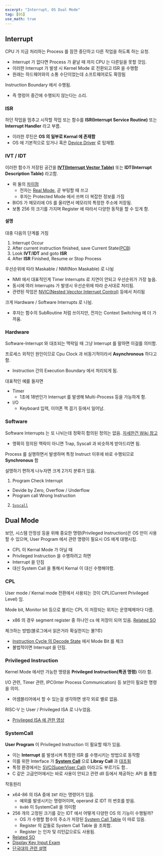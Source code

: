 ```yaml
---
excerpt: "Interrupt, OS Dual Mode"
tag: [OS]
use_math: true
---
```



## Interrupt

CPU 가 지금 처리하는 Process 를 잠깐 중단하고 다른 작업을 하도록 하는 요청.  
+ Interrupt 가 없다면 Process 가 끝날 때 까지 CPU 는 다른일을 못할 것임.
+ 이러한 Interrupt 가 발생 시 Kernel Mode 로 전환되고 ISR 을 수행함
+ 원래는 하드웨어와의 소통 수단이었는데 소프트웨어로도 확장됨

Instruction Boundary 에서 수행됨. 
+ 즉 명렁어 중간에 수행되지 않는다는 소리.

### ISR

하던 작업을 멈추고 시작할 작업 또는 함수를 __ISR(Interrupt Service Routine)__ 또는 __Interrupt Handler__ 라고 부름.
+ 이러한 루틴은 __OS 의 일부로 Kernal 에 존재함__
+ OS 에 기본적으로 있거나 혹은 [Device Driver](https://docs.microsoft.com/en-us/windows-hardware/drivers/kernel/writing-an-isr) 로 탑재함. 

### IVT / IDT

이러한 함수가 저장된 공간을 __[IVT(Interrupt Vector Table)](https://en.wikipedia.org/wiki/Interrupt_vector_table)__ 또는 __IDT(Interrupt Description Table)__ 라고함.  
+ 위 둘의 [차이점](https://stackoverflow.com/questions/11540095/what-is-the-difference-between-ivt-and-idt)
  + 전자는 [Real Mode](https://en.wikipedia.org/wiki/Real_mode), 곧 부팅할 때 쓰고 
  + 후자는 Protected Mode 에서 쓰며 더 복잡한 정보를 가짐
+ BIOS 가 메모리에 OS 를 올리면서 메모리의 특정한 주소에 저장됨.
+ 보통 256 의 크기를 가지며 Register 에 따라서 다양한 동작을 할 수 있게 함.


#### 설명

대충 다음의 단계를 거침
1. Interrupt Occur 
2. After current instruction finished, save Current State([PCB](#pcb))
3. Look __IVT__/__IDT__ and goto __ISR__
4. After __ISR__ Finished, Resume or Stop Process

우선순위에 따라 Maskable / NMI(Non Maskable) 로 나뉨
+  NMI 에서 대표적인게 Timer Interrupts 로 지연이 안되고 우선순위가 가장 높음.
+ 동시에 여러 Interrupts 가 발생시 우선순위에 따라 순서대로 처리됨.
+ 관련된 작업은 [NVIC(Nested Vecctor Interrupt Control)](https://www.motioncontroltips.com/what-is-nested-vector-interrupt-control-nvic/) 등에서 처리됨

크게 Hardware / Software Interrupts 로 나뉨.
+ 후자는 함수의 SubRoutine 처럼 쓰이지만, 전자는 Context Switching 에 더 가까움.

### Hardware

Software-Interrupt 와 대조되는 맥락일 때 그냥 Interrupt 를 말하면 이걸를 의미함.

프로세스 외적인 원인이므로 Cpu Clock 과 비동기적이라서 __Asynchronous__ 하다고 함.
+ Instruction 간의 Execution Boundary 에서 처리되게 됨.

대표적인 예를 들자면
+ Timer
  + 1초에 18번인가 Interrupt 를 발생해 Multi-Process 등을 가능하게 함.
+ I/O
  + Keyboard 입력, 이어폰 잭 꼽기 등에서 일어남.


### Software

Software Interrupts 는 또 나뉘는데 정확히 합의된 정의는 없음. [자세한건 Wiki 참고](https://en.wikipedia.org/wiki/Interrupt#Terminology)
+ 명확히 정의된 맥락이 아니면 Trap, Syscall 과 비슷하게 받아드리면 됨.

Process 를 실행하면서 발생하며 특정 Instruct 이후에 바로 수행되므로 __Synchronous__ 함

설명하기 편하게 나누자면 크게 2가지 분류가 있음.
1. Program Check Interrupt 
  + Devide by Zero, Overflow / Underflow
  + Program call Wrong Instruction
2. [```Syscall```](#systemcall)    


## Dual Mode

보안, 시스템 안정성 등을 위해 중요한 명령(Privileged Instruction)은 OS 만이 사용할 수 있으며, User Program 에서 관련 명령이 필요시 OS 에게 대행시킴.
+ CPL 이 Kernal Mode 가 아닐 때
+ Privileged Instruction 을 수행하려고 하면
+ Interrupt 을 던짐
+ 대신 System Call 을 통해서 Kernal 이 대신 수행해야함.

### CPL

User mode / Kernal mode 전환에서 사용되는 것이 CPL(Current Privileged Level) 임.

Mode bit, Monitor bit 등으로 불리는 CPL 이 저장되는 위치는 운영체제마다 다름.
+ x86 의 경우 segment register 중 하나인 cs 에 저장이 되어 있음. [Related SO](https://stackoverflow.com/questions/57926177/what-register-in-i386-stores-the-cpl)

체크하는 방법(블로그에서 읽은거라 확실한지는 몰?루)
+ [Instruction Cycle 의 Decode State](https://en.wikipedia.org/wiki/Instruction_cycle#Decode_stage)  에서 Mode Bit 를 체크
+ 불법적이면 Interrupt 을 던짐.


### Privileged Instruction

Kernel Mode 에서만 가능한 명령을  __Privileged Instruction(특권 명령)__ 이라 함.

I/O 관련, Timer 관련, IPC(Inter Process Communication) 등 보안이 필요한 명령을 의미.
+ 어셈블리어에서 할 수 있는걸 생각하면 생각 외로 별로 없음.

RISC-V 는 User / Privileged ISA 로 나누었음.
+ [Privileged ISA 에 관한 영상](https://youtu.be/fxLXvrLN5jA)


### SystemCall

__User Program__ 이 Privileged Instruction 이 필요할 때가 있음.
+ 이는 __Interrupt__ 를 발생시켜 특정한 ISR 를 수행시키는 방법으로 동작함
+ 이를 위한 Interface 가 __[System Call](https://ko.wikipedia.org/wiki/%EC%8B%9C%EC%8A%A4%ED%85%9C_%ED%98%B8%EC%B6%9C)__ 으로 __Libray Call__ 과 [대조됨](https://www.it-note.kr/3)
+  특정 환경에서는 [SVC(SuperViser Call)](https://en.wikipedia.org/wiki/Supervisor_Call_instruction) 이라고도 부르기도 함..
+ C 같은 고급언어에서는 바로 사용이 안되고 관련 dll 등에서 제공하는 API 를 통함

작동원리
+ x64-86 의 ISA 중에 ```INT``` 라는 명령어가 있음.
  + 예외를 발생시키는 명령어이며, operand 로 IDT 의 번호를 받음. 
  + ```0x80``` 이 SystemCall 을 의미함 
+ 256 개의 고정된 크기를 갖는 IDT 에서 어떻게 다양한 OS 의 기능이 수행될까?
  + OS 가 수행할 함수의 주소가 저장된 [System Call Table](https://filippo.io/linux-syscall-table/) 이 따로 있음.
  + Register 의 값들로 System Call Table 을 조회함.
  + Register 는 인자 및 리턴값으로도 사용됨.
+ [Related SO](https://stackoverflow.com/questions/1817577/what-does-int-0x80-mean-in-assembly-code)
+ [Display Key Input Exam](https://www.tutorialspoint.com/assembly_programming/assembly_system_calls.htm)
+ [단국대의 관련 설명](http://embedded.dankook.ac.kr/~baeksj/course/2016_LKI/Chapter_05.pdf)

